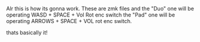 Alr this is how its gonna work.
These are zmk files and the "Duo" one will be operating WASD + SPACE + Vol Rot enc switch
the "Pad" one will be operating ARROWS + SPACE + VOL rot enc switch.

thats basically it!
